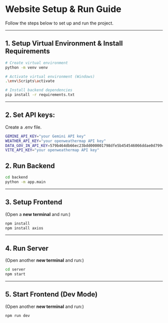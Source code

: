 # Website Setup & Run Guide

Follow the steps below to set up and run the project.

---

## 1. Setup Virtual Environment & Install Requirements

```bash
# Create virtual environment
python -m venv venv

# Activate virtual environment (Windows)
.\env\Scripts\activate

# Install backend dependencies
pip install -r requirements.txt
```

---
## 2. Set API keys:

Create a .env file.

```bash
GEMINI_API_KEY="your Gemini API key"
WEATHER_API_KEY="your openweathermap API key"
DATA_GOV_IN_API_KEY=579b464db66ec23bdd000001798dfe5b454546066ddae0d79944e04d  # this is a publically key
VITE_API_KEY="your openweathermap API key"
```

## 2. Run Backend

```bash
cd backend
python -m app.main
```

---

## 3. Setup Frontend

(Open a **new terminal** and run:)

```bash
npm install
npm install axios
```

---

## 4. Run Server

(Open another **new terminal** and run:)

```bash
cd server
npm start
```

---

## 5. Start Frontend (Dev Mode)

(Open another **new terminal** and run:)

```bash
npm run dev
```
